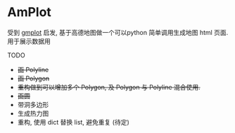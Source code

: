 # AmPlot

   受到 [gmplot](https://github.com/vgm64/gmplot) 启发, 基于高德地图做一个可以python 简单调用生成地图 html 页面. 用于展示数据用
   
TODO

* ~~画 Polyline~~
* ~~画 Polygon~~
* ~~重构做到可以增加多个 Polygon, 及 Polygon 与 Polyline 混合使用.~~
* ~~画圆~~
* 带洞多边形
* 生成热力图
* 重构, 使用 dict 替换 list, 避免重复 (待定)

